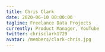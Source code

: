 ```yaml
---
title: Chris Clark
date: 2020-06-10 00:00:00
tagline: Freelance Data Projects
currently: Product Manager, YouTube
twitter: chrisclark1729
avatar: /members/clark-chris.jpg
---
```


